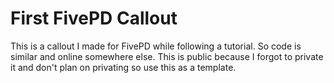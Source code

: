 # First FivePD Callout
This is a callout I made for FivePD while following a tutorial. So code is similar and online somewhere else. This is public because I forgot to private it and don't plan on privating so use this as a template.
